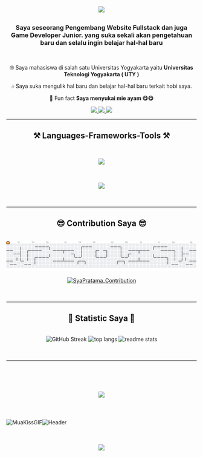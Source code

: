 <h1 align="center">
    <img src="https://readme-typing-svg.herokuapp.com?font=Righteous&weight=500&size=36&duration=4000&pause=1000&color=56F7F5&center=true&vCenter=true&random=false&width=435&lines=Welcome+Guys+😉;" />
</h1>

<h3 align="center">Saya seseorang Pengembang Website Fullstack dan juga Game Developer Junior. yang suka sekali akan pengetahuan baru dan selalu ingin belajar hal-hal baru</h3>

<br/>

<div align="center">
 
 🤓 Saya mahasiswa di salah satu Universitas Yogyakarta yaitu **Universitas Teknologi Yogyakarta ( UTY )**
    
 🎶 Saya suka mengulik hal baru dan belajar hal-hal baru terkait hobi saya.

 🧐 Fun fact **Saya menyukai mie ayam 😋😋**

 </div>
 
<div align="center"> 
  <a href="mailto:inirasya16@gmail.com">
    <img src="https://img.shields.io/badge/Gmail-333333?style=for-the-badge&logo=gmail&logoColor=red" />
  </a>
  <a href="https://www.linkedin.com/in/rasya-putra-pratama-826497329?utm_source=share&utm_campaign=share_via&utm_content=profile" target="_blank">
    <img src="https://img.shields.io/badge/LinkedIn-0077B5?style=for-the-badge&logo=linkedin&logoColor=white" target="_blank" />
  </a>
  <a href="https://syapratama.vercel.app" target="_blank">
     <img src="https://img.shields.io/badge/Portfolio-FF5722?style=for-the-badge&logo=todoist&logoColor=white" target="_blank" /> <!-- sqlite, safari, google-chrome are other good icon options -->
  </a>
</div>

 <hr/>
 
<h2 align="center">⚒️ Languages-Frameworks-Tools ⚒️</h2>
<br/>
<div align="center">
    <p align="center">    
    <img src="https://skillicons.dev/icons?i=react,bootstrap,html,css,vscode,github,figma,tailwind,git,postman,npm,cloudflare,docker,linux,kubernetes,stackoverflow,powershell,ps,linkedin,jest,jenkins,ai,gradle,githubactions,devto,codepen,blender" />
    </p>
    <br>
    <p align="center">
    <img src="https://skillicons.dev/icons?i=nodejs,javascript,typescript,react,nextjs,mysql,php,laravel,godot,cs,materialui,express,mongodb,unity,vite,wordpress,postgres,jquery,firebase,babel,alpinejs" /><br>
    </p>
</div>

<br/>
<hr/>

<div align="center">
  <h2>😎 Contribution Saya 😎</h2>
  <br/>
<picture>
  <source media="(prefers-color-scheme: dark)" srcset="https://raw.githubusercontent.com/SyaPratama/SyaPratama/output/pacman-contribution-graph-dark.svg">
  <source media="(prefers-color-scheme: light)" srcset="https://raw.githubusercontent.com/SyaPratama/SyaPratama/output/pacman-contribution-graph.svg">
  <img alt="pacman contribution graph" src="https://raw.githubusercontent.com/SyaPratama/SyaPratama/output/pacman-contribution-graph.svg">
</picture>

[![SyaPratama_Contribution](https://github-readme-activity-graph.vercel.app/graph?username=SyaPratama&theme=github)](https://github.com/ashutosh00710/github-readme-activity-graph)
  <br/><br/><br/>
</div>

<hr/>

<h2 align="center">👾 Statistic Saya 👾</h2>
<br/>

<div align=center>
 <img width=413 src="https://github-readme-stats-sya.vercel.app/?user=SyaPratama&theme=tokyonight" alt="GitHub Streak" />
  <img width=390 src="https://github-readme-stats-syapratama.vercel.app/api?username=SyaPratama&count_private=true&show_icons=true&theme=tokyonight&rank_icon=github" alt="top langs" />
  <img width=325 src="https://github-readme-stats-syapratama.vercel.app/api/top-langs/?username=SyaPratama&layout=compact&theme=tokyonight" alt="readme stats" />
</div>
<br/><br/>

<hr/>

<br/>

<h1 align="center">
    <img src="http://github-profile-trophy.vercel.app/?username=SyaPratama&theme=darkhub"/>
</h1>

<br/>

![MuaKissGIF](https://github.com/user-attachments/assets/ab95c84d-fa0a-4a3f-8907-2bc97165694f)![Header](./img/banner.png)

<h1 align="center">
    <img src="https://readme-typing-svg.herokuapp.com?font=Righteous&weight=500&size=36&duration=4000&pause=1000&color=56F7F5&center=true&vCenter=true&random=false&width=435&lines=Sekian+Perkenalan+Saya;+Arigatou+😁;" />
</h1>
